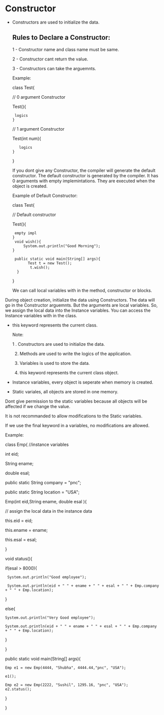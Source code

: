 # Constructor

 - Constructors are used to initialize the data.

   ## Rules to Declare a Constructor:

   1 - Constructor name and class name must be same.

   2 - Constructor cant return the value.

   3 - Constructors can take the arguemnts.


   Example:

   class Test{

      // 0 argument Constructor

      Test(){

        logics
       }

      // 1 argument Constructor

      Test(int num){

          logics
       }
   }

   If you dont give any Constructor, the compiler will generate the default constructor. The default constructor is generated by the compiler. It has 0 arguments with empty implemintations. They are executed when the object is created.

   Example of Default Constructor:

   class Test{

      // Default constructor

      Test(){

        empty impl
       }
        void wish(){
            System.out.println("Good Morning");
       }

        public static void main(String[] args){
              Test t = new Test();
               t.wish();
         }
   }

   We can call local variables with in the method, constructor or blocks.

During object creation, initialize the data using Constructors. The data will go in the Constructor arguemnts. But the arguments are local variables. So, we assign the local data into the Instance variables. You can access the Instance variables with in the class.


- this keyword represents the current class.



  Note:

  1 . Constructors are used to initialize the data.

  2. Methods are used to write the logics of the application.
 
  3. Variables is used to store the data.
 
  4. this keyword represents the current class object.
 

- Instance variables, every object is seperate when memory is created.

- Static variales, all objects are stored in one memory.


Dont give permission to the static variables because all objects will be affected if we change the value.

It is not recommanded to allow modifications to the Static variables.

If we use the final keyword in a variables, no modifications are allowed.



Example:
   
class Emp{
//instance variables

int eid;

String ename;

double esal;

public static String company = "pnc";

public static String location = "USA";


Emp(int eid,String ename, double esal ){

 // assign the local data in the instance data

 this.eid = eid;
 
 this.ename = ename;
 
 this.esal = esal;
 
}

 void status(){
 

   if(esal > 8000){
   
     System.out.println("Good employee");
    
     System.out.println(eid + " " + ename + " " + esal + " " + Emp.company + " " + Emp.location);
    
   }
   
   else{
   
    System.out.println("Very Good employee");
    
    System.out.println(eid + " " + ename + " " + esal + " " + Emp.company + " " + Emp.location);
    
   }
   
  }
  
  public static void main(String[] args){
  
    Emp e1 = new Emp(4444, "Shubha", 4444.44,"pnc", "USA");
    
    e1();

    Emp e2 = new Emp(2222, "Sushil", 1295.16, "pnc", "USA");
    e2.status();
  }
  
 } 

   
